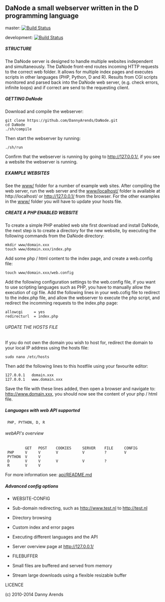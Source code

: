 DaNode a small webserver written in the D programming language
--------------------------------------------------------------

master: [![Build Status](https://travis-ci.org/DannyArends/DaNode.svg?branch=master)](https://travis-ci.org/DannyArends/DaNode)

development: [![Build Status](https://travis-ci.org/DannyArends/DaNode.svg?branch=development)](https://travis-ci.org/DannyArends/DaNode)

##### STRUCTURE

The DaNode server is designed to handle multiple websites independent and simultaneously. The DaNode 
front-end routes incoming HTTP requests to the correct web folder. It allows for multiple index pages 
and executes scripts in other languages (PHP, Python, D and R). Results from CGI scripts monitored and 
parsed back into the DaNode web server, (e.g. check errors, infinite loops) and if correct are send to the 
requesting client.

##### GETTING DaNode

Download and compile the webserver:

    git clone https://github.com/DannyArends/DaNode.git
    cd DaNode
    ./sh/compile

Then start the webserver by running:

    ./sh/run

Confirm that the webserver is running by going to http://127.0.0.1/, if you see a website the webserver is running.

##### EXAMPLE WEBSITES

See the [www/](www/) folder for a number of example web sites. After compiling the web server, run the web server and
the [www/localhost/](www/localhost/) folder is available at http://localhost/ or http://127.0.0.1/ from the browser. 
For the other examples in the [www/](www/) folder you will have to update your hosts file.

##### CREATE A PHP ENABLED WEBSITE

To create a simple PHP enabled web site first download and install DaNode, the next step is to create a directory 
for the new website, by executing the following commands from the DaNode directory:

    mkdir www/domain.xxx
    touch www/domain.xxx/index.php

Add some php / html content to the index page, and create a web.config file:

    touch www/domain.xxx/web.config

Add the following configuration settings to the web.config file, if you want to use scripting languages such as PHP, you have to 
manually allow the execution of cgi file. Add the following lines in your web.cofig file to redirect to the index.php file, and 
allow the webserver to execute the php script, and redirect the incomming requests to the index.php page:

    allowcgi     = yes
    redirecturl  = index.php

###### UPDATE THE HOSTS FILE

If you do not own the domain you wish to host for, redirect the domain to your local IP address using the hosts file:

    sudo nano /etc/hosts

Then add the following lines to this hostfile using your favourite editor:

    127.0.0.1   domain.xxx
    127.0.0.1   www.domain.xxx

Save the file with these lines added, then open a browser and navigate to: http://www.domain.xxx, you 
should now see the content of your php / html file.


##### Languages with web API supported

     PHP, PYTHON, D, R

###### webAPI's overview

             GET   POST    COOKIES     SERVER    FILE     CONFIG
     PHP     V     V       V           V         ?        V
     PYTHON  V     V
     D       V     V       V           V         ?
     R       V     V

For more information see: [api/README.md](api/README.md)

##### Advanced config options

  - WEBSITE-CONFIG
   - Sub-domain redirecting, such as http://www.test.nl to http://test.nl
   - Directory browsing
   - Custom index and error pages
   - Executing different languages and the API
   - Server overview page at http://127.0.0.1/

  - FILEBUFFER
   - Small files are buffered and served from memory
   - Stream large downloads using a flexible resizable buffer

LICENCE

(c) 2010-2014 Danny Arends

